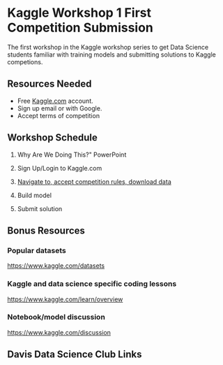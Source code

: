 # Kaggle Workshop 1 First Competition Submission

The first workshop in the Kaggle workshop series to get Data Science students
familiar with training models and submitting solutions to Kaggle competions.

## Resources Needed

- Free [Kaggle.com](https://kaggle.com) account.
- Sign up email or with Google.
- Accept terms of competition

## Workshop Schedule

<!-- 1. [Why Are We Doing This?" PowerPoint](https://docs.google.com/presentation/d/1nCUWv1fa02kyZdkcN50g6WUQlkEN72ypVO6K8hDbwXw/edit?usp=sharing) -->
1. Why Are We Doing This?" PowerPoint

<!-- 2. [Sign Up/Login to Kaggle.com](kaggle-set-up.md) -->
2. Sign Up/Login to Kaggle.com

3. [Navigate to, accept competition rules, download data](https://www.kaggle.com/c/restaurant-revenue-prediction/data)

<!-- 4. [Build model (link to finished .ipynb)](workshop-1-making-a-competition-submission/submission.ipynb) -->
4. Build model
<!-- (link to finished .ipynb) -->

5. Submit solution

## Bonus Resources

### Popular datasets

https://www.kaggle.com/datasets

### Kaggle and data science specific coding lessons

https://www.kaggle.com/learn/overview

### Notebook/model discussion

https://www.kaggle.com/discussion

## Davis Data Science Club Links
